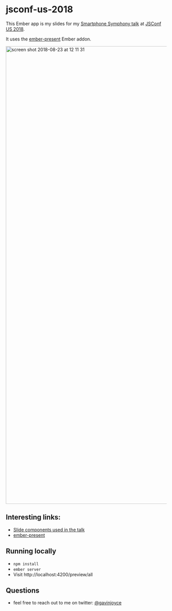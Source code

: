 # jsconf-us-2018

This Ember app is my slides for my [Smartphone Symphony talk](https://2018.jsconf.us/speakers/gavin-joyce/) at [JSConf US 2018](https://2018.jsconf.us/).

It uses the [ember-present](https://github.com/gavinjoyce/ember-present) Ember addon.

<img width="1430" alt="screen shot 2018-08-23 at 12 11 31" src="https://user-images.githubusercontent.com/2526/44546744-b7fb3400-a6cd-11e8-8283-8fa8a4a034bf.png">

## Interesting links:

 * [Slide components used in the talk](https://github.com/GavinJoyce/jsconf-us-2018/tree/master/app/pods/components/slides)
 * [ember-present](https://github.com/gavinjoyce/ember-present)

## Running locally

* `npm install`
* `ember server`
* Visit http://localhost:4200/preview/all

## Questions

* feel free to reach out to me on twitter: [@gavinjoyce](https://twitter.com/gavinjoyce)
